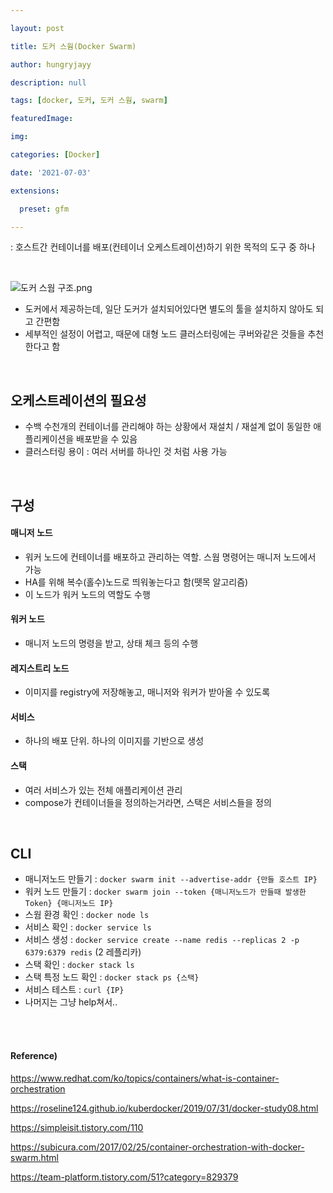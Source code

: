 ```yaml
---

layout: post

title: 도커 스웜(Docker Swarm)

author: hungryjayy

description: null

tags: [docker, 도커, 도커 스웜, swarm]

featuredImage: 

img: 

categories: [Docker]

date: '2021-07-03'

extensions:

  preset: gfm

---
```


: 호스트간 컨테이너를 배포(컨테이너 오케스트레이션)하기 위한 목적의 도구 중 하나

<br>

![도커 스웜 구조.png](https://itwiki.kr/images/thumb/0/06/%EB%8F%84%EC%BB%A4_%EC%8A%A4%EC%9B%9C_%EA%B5%AC%EC%A1%B0.png/600px-%EB%8F%84%EC%BB%A4_%EC%8A%A4%EC%9B%9C_%EA%B5%AC%EC%A1%B0.png) 

* 도커에서 제공하는데, 일단 도커가 설치되어있다면 별도의 툴을 설치하지 않아도 되고 간편함
* 세부적인 설정이 어렵고, 때문에 대형 노드 클러스터링에는 쿠버와같은 것들을 추천한다고 함

<br>

## 오케스트레이션의 필요성

* 수백 수천개의 컨테이너를 관리해야 하는 상황에서 재설치 / 재설계 없이 동일한 애플리케이션을 배포받을 수 있음
* 클러스터링 용이 : 여러 서버를 하나인 것 처럼 사용 가능

<br>

## 구성

#### 매니저 노드

* 워커 노드에 컨테이너를 배포하고 관리하는 역할. 스웜 명령어는 매니저 노드에서 가능
* HA를 위해 복수(홀수)노드로 띄워놓는다고 함(뗏목 알고리즘)
* 이 노드가 워커 노드의 역할도 수행

#### 워커 노드

* 매니저 노드의 명령을 받고, 상태 체크 등의 수행

#### 레지스트리 노드

* 이미지를 registry에 저장해놓고, 매니저와 워커가 받아올 수 있도록

#### 서비스

* 하나의 배포 단위. 하나의 이미지를 기반으로 생성

#### 스택

* 여러 서비스가 있는 전체 애플리케이션 관리
* compose가 컨테이너들을 정의하는거라면, 스택은 서비스들을 정의

<br>

## CLI

* 매니저노드 만들기 : `docker swarm init --advertise-addr {만들 호스트 IP}`
* 워커 노드 만들기 : `docker swarm join --token {매니저노드가 만들때 발생한 Token} {매니저노드 IP}`
* 스웜 환경 확인 : `docker node ls` 
* 서비스 확인 : `docker service ls`
* 서비스 생성 : `docker service create --name redis --replicas 2 -p 6379:6379 redis`  (2 레플리카)
* 스택 확인 : `docker stack ls`
* 스택 특정 노드 확인 : `docker stack ps {스택}`
* 서비스 테스트 : `curl {IP}`
* 나머지는 그냥 help쳐서..

<br><br>

#### Reference)

https://www.redhat.com/ko/topics/containers/what-is-container-orchestration

https://roseline124.github.io/kuberdocker/2019/07/31/docker-study08.html

https://simpleisit.tistory.com/110

https://subicura.com/2017/02/25/container-orchestration-with-docker-swarm.html

https://team-platform.tistory.com/51?category=829379

